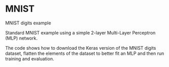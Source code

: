 # MNIST
MNIST digits example

Standard MNIST example using a simple 2-layer Multi-Layer Perceptron (MLP) network.

The code shows how to download the Keras version of the MNIST digits dataset, flatten the elements of the dataset to better fit an MLP and then run training and evaluation.
